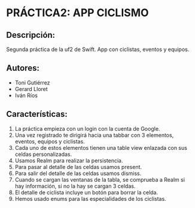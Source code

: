 # PRÁCTICA2: APP CICLISMO

## Descripción:
Segunda práctica de la uf2 de Swift. App con ciclistas, eventos y equipos.

## Autores:
- Toni Gutiérrez
- Gerard Lloret
- Iván Ríos

## Características:
1. La práctica empieza con un login con la cuenta de Google.
2. Una vez registrado te dirigirá hacia una tabbar con 3 elementos, eventos, equipos y ciclistas.
3. Cada uno de estos elementos tienen una table view enlazada con sus celdas personalizadas.
4. Usamos Realm para realizar la persistencia.
5. Para pasar al detalle de las celdas usamos present.
6. Para salir del detalle de las celdas usamos dismiss.
7. Cuando se cargan las ventanas de la tabla, se comprueba a Realm si hay información, si no la hay se cargan 3 celdas.
8. El detalle de ciclista incluye un botón para borrar la celda.
9. Hemos usado enums para las especialidades de los ciclistas.
